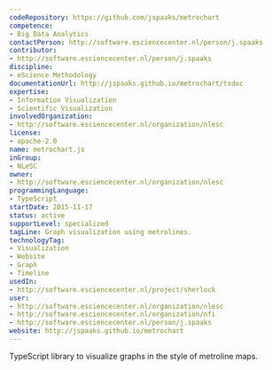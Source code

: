 ```yaml
---
codeRepository: https://github.com/jspaaks/metrochart
competence:
- Big Data Analytics
contactPerson: http://software.esciencecenter.nl/person/j.spaaks
contributor:
- http://software.esciencecenter.nl/person/j.spaaks
discipline:
- eScience Methodology
documentationUrl: http://jspaaks.github.io/metrochart/tsdoc
expertise:
- Information Visualization
- Scientific Visualization
involvedOrganization:
- http://software.esciencecenter.nl/organization/nlesc
license:
- apache-2.0
name: metrochart.js
inGroup:
- NLeSC
owner:
- http://software.esciencecenter.nl/organization/nlesc
programmingLanguage:
- TypeScript
startDate: 2015-11-17
status: active
supportLevel: specialized
tagLine: Graph visualization using metrolines.
technologyTag:
- Visualization
- Website
- Graph
- Timeline
usedIn:
- http://software.esciencecenter.nl/project/sherlock
user:
- http://software.esciencecenter.nl/organization/nlesc
- http://software.esciencecenter.nl/organization/nfi
- http://software.esciencecenter.nl/person/j.spaaks
website: http://jspaaks.github.io/metrochart
---
```

TypeScript library to visualize graphs in the style of metroline maps.
